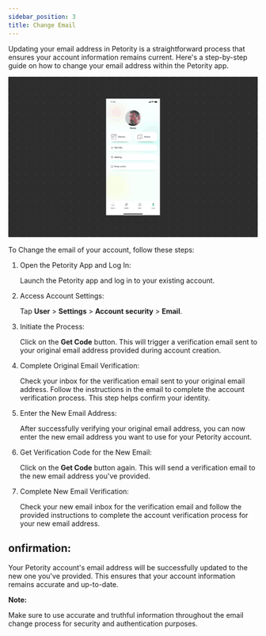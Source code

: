 ```yaml
---
sidebar_position: 3
title: Change Email
---
```


Updating your email address in Petority is a straightforward process that ensures your account information remains current. Here's a step-by-step guide on how to change your email address within the Petority app.

![Update email](/img/manage-account/Change-Email.gif)

To Change the email of your account, follow these steps:
1. Open the Petority App and Log In:

    Launch the Petority app and log in to your existing account.
2. Access Account Settings:

   Tap **User** > **Settings** > **Account security** > **Email**.
3. Initiate the Process:

    Click on the **Get Code** button. This will trigger a verification email sent to your original email address provided during account creation.
4. Complete Original Email Verification:

    Check your inbox for the verification email sent to your original email address. Follow the instructions in the email to complete the account verification process. This step helps confirm your identity.
5. Enter the New Email Address:

    After successfully verifying your original email address, you can now enter the new email address you want to use for your Petority account.
6. Get Verification Code for the New Email:

    Click on the **Get Code** button again. This will send a verification email to the new email address you've provided.
7. Complete New Email Verification:

    Check your new email inbox for the verification email and follow the provided instructions to complete the account verification process for your new email address.

## onfirmation:
Your Petority account's email address will be successfully updated to the new one you've provided. This ensures that your account information remains accurate and up-to-date.

**Note:**

Make sure to use accurate and truthful information throughout the email change process for security and authentication purposes.


